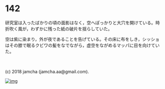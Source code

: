 # 142

研究室は入ったばかりの頃の面影はなく，空へぽっかりと大穴を開けている。時折吹く風が，わずかに残った紙の破片を揺らしていた。  

空は紫に染まり，外が夜であることを告げている。その床に布をしき，シッショはその膝で眠るクビワの髪をなでながら，虚空をながめるマッパに目を向けていた。  

<br>  
<br>  
(c) 2018 jamcha (jamcha.aa@gmail.com).  

[![img](http://i.creativecommons.org/l/by-nc-sa/4.0/88x31.png)](http://creativecommons.org/licenses/by-nc-sa/4.0/deed)
